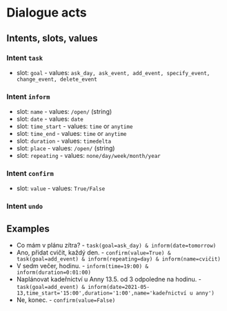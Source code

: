 # Dialogue acts

## Intents, slots, values

### Intent `task`
- slot: `goal`    -   values: `ask_day, ask_event, add_event, specify_event, change_event, delete_event`

### Intent `inform`
- slot: `name`  -   values: `/open/` (string)
- slot: `date`  -   values: `date`
- slot: `time_start`    -   values: `time` or `anytime`
- slot: `time_end`    -   values: `time` or `anytime`
- slot: `duration`  -   values: `timedelta`
- slot: `place` -   values: `/open/` (string)
- slot: `repeating`  -   values: `none/day/week/month/year`

### Intent `confirm`
- slot: `value`   -   values: `True/False`

### Intent `undo`

## Examples

- Co mám v plánu zítra? -   `task(goal=ask_day) & inform(date=tomorrow)`
- Ano, přidat cvičit, každý den.  -   `confirm(value=True) & task(goal=add_event) & inform(repeating=day) & inform(name=cvičit)`
- V sedm večer, hodinu. -   `inform(time=19:00) & inform(duration=0:01:00)`
- Naplánovat kadeřnictví u Anny 13.5. od 3 odpoledne na hodinu.  -   `task(goal=add_event) & inform(date=2021-05-13,time_start='15:00',duration='1:00',name='kadeřnictví u anny')`
- Ne, konec.    -   `confirm(value=False)`